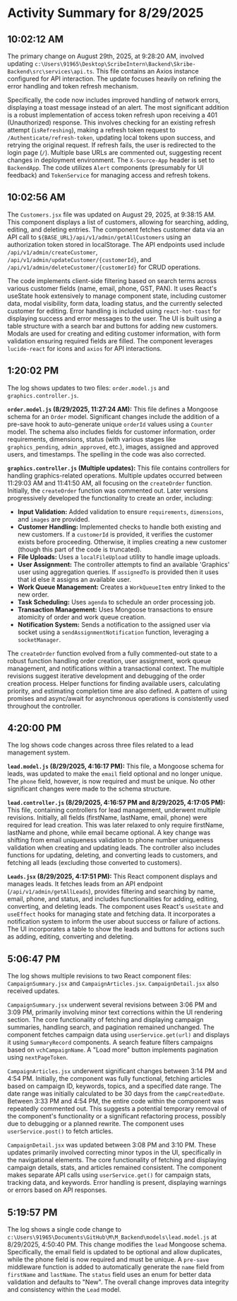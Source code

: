 # Activity Summary for 8/29/2025

## 10:02:12 AM
The primary change on August 29th, 2025, at 9:28:20 AM, involved updating `c:\Users\91965\Desktop\ScribeIntern\Backend\Skribe-Backend\src\services\api.ts`. This file contains an Axios instance configured for API interaction.  The update focuses heavily on refining the error handling and token refresh mechanism.

Specifically, the code now includes improved handling of network errors, displaying a toast message instead of an alert.  The most significant addition is a robust implementation of access token refresh upon receiving a 401 (Unauthorized) response. This involves checking for an existing refresh attempt (`isRefreshing`), making a refresh token request to `/Authenticate/refresh-token`, updating local tokens upon success, and retrying the original request.  If refresh fails, the user is redirected to the login page (`/`).  Multiple base URLs are commented out, suggesting recent changes in deployment environment.  The `X-Source-App` header is set to `BackendApp`.  The code utilizes `Alert` components (presumably for UI feedback) and `TokenService` for managing access and refresh tokens.


## 10:02:56 AM
The `Customers.jsx` file was updated on August 29, 2025, at 9:38:15 AM.  This component displays a list of customers, allowing for searching, adding, editing, and deleting entries.  The component fetches customer data via an API call to  `${BASE_URL}/api/v1/admin/getAllCustomers` using an authorization token stored in localStorage.  The API endpoints used include `/api/v1/admin/createCustomer`, `/api/v1/admin/updateCustomer/{customerId}`, and `/api/v1/admin/deleteCustomer/{customerId}` for CRUD operations.

The code implements client-side filtering based on search terms across various customer fields (name, email, phone, GST, PAN).  It uses React's useState hook extensively to manage component state, including customer data, modal visibility, form data, loading status, and the currently selected customer for editing. Error handling is included using `react-hot-toast` for displaying success and error messages to the user. The UI is built using a table structure with a search bar and buttons for adding new customers.  Modals are used for creating and editing customer information, with form validation ensuring required fields are filled.  The component leverages `lucide-react` for icons and `axios` for API interactions.


## 1:20:02 PM
The log shows updates to two files: `order.model.js` and `graphics.controller.js`.

**`order.model.js` (8/29/2025, 11:27:24 AM):** This file defines a Mongoose schema for an `Order` model.  Significant changes include the addition of a pre-save hook to auto-generate unique `orderId` values using a `Counter` model. The schema also includes fields for customer information, order requirements, dimensions, status (with various stages like `graphics_pending`, `admin_approved`, etc.), images, assigned and approved users, and timestamps.  The spelling in the code was also corrected.


**`graphics.controller.js` (Multiple updates):** This file contains controllers for handling graphics-related operations. Multiple updates occurred between 11:29:03 AM and 11:41:50 AM, all focusing on the `createOrder` function.  Initially, the `createOrder` function was commented out.  Later versions progressively developed the functionality to create an order, including:

* **Input Validation:** Added validation to ensure `requirements`, `dimensions`, and `images` are provided.
* **Customer Handling:** Implemented checks to handle both existing and new customers. If a `customerId` is provided, it verifies the customer exists before proceeding. Otherwise, it implies creating a new customer (though this part of the code is truncated).
* **File Uploads:**  Uses a `localFileUpload` utility to handle image uploads.
* **User Assignment:** The controller attempts to find an available 'Graphics' user using aggregation queries. If `assignedTo` is provided then it uses that id else it assigns an available user.
* **Work Queue Management:**  Creates a `WorkQueueItem` entry linked to the new order.
* **Task Scheduling:** Uses `agenda` to schedule an order processing job.
* **Transaction Management:** Uses Mongoose transactions to ensure atomicity of order and work queue creation.
* **Notification System:** Sends a notification to the assigned user via socket using a `sendAssignmentNotification` function, leveraging a `socketManager`.

The `createOrder` function evolved from a fully commented-out state to a robust function handling order creation, user assignment, work queue management, and notifications within a transactional context.  The multiple revisions suggest iterative development and debugging of the order creation process.  Helper functions for finding available users, calculating priority, and estimating completion time are also defined.  A pattern of using promises and async/await for asynchronous operations is consistently used throughout the controller.


## 4:20:00 PM
The log shows code changes across three files related to a lead management system.

**`lead.model.js` (8/29/2025, 4:16:17 PM):**  This file, a Mongoose schema for leads, was updated to make the `email` field optional and no longer unique.  The `phone` field, however, is now required and must be unique.  No other significant changes were made to the schema structure.

**`lead.controller.js` (8/29/2025, 4:16:57 PM and 8/29/2025, 4:17:05 PM):**  This file, containing controllers for lead management, underwent multiple revisions. Initially, all fields (firstName, lastName, email, phone) were required for lead creation.  This was later relaxed to only require firstName, lastName and phone, while email became optional.  A key change was shifting from email uniqueness validation to phone number uniqueness validation when creating and updating leads.  The controller also includes functions for updating, deleting, and converting leads to customers, and fetching all leads (excluding those converted to customers).

**`Leads.jsx` (8/29/2025, 4:17:51 PM):** This React component displays and manages leads. It fetches leads from an API endpoint (`/api/v1/admin/getAllLeads`), provides filtering and searching by name, email, phone, and status, and includes functionalities for adding, editing, converting, and deleting leads. The component uses React's `useState` and `useEffect` hooks for managing state and fetching data.  It incorporates a notification system to inform the user about success or failure of actions.  The UI incorporates a table to show the leads and buttons for actions such as adding, editing, converting and deleting.


## 5:06:47 PM
The log shows multiple revisions to two React component files: `CampaignSummary.jsx` and `CampaignArticles.jsx`.  `CampaignDetail.jsx` also received updates.

`CampaignSummary.jsx` underwent several revisions between 3:06 PM and 3:09 PM, primarily involving minor text corrections within the UI rendering section.  The core functionality of fetching and displaying campaign summaries, handling search, and pagination remained unchanged.  The component fetches campaign data using `userService.get(url)` and displays it using `SummaryRecord` components.  A search feature filters campaigns based on `vchCampaignName`.  A "Load more" button implements pagination using `nextPageToken`.


`CampaignArticles.jsx` underwent significant changes between 3:14 PM and 4:54 PM. Initially, the component was fully functional, fetching articles based on campaign ID, keywords, topics, and a specified date range.  The date range was initially calculated to be 30 days from the `campCreatedDate`.  Between 3:33 PM and 4:54 PM, the entire code within the component was repeatedly commented out. This suggests a potential temporary removal of the component's functionality or a significant refactoring process, possibly due to debugging or a planned rewrite.  The component uses `userService.post()` to fetch articles.


`CampaignDetail.jsx` was updated between 3:08 PM and 3:10 PM. These updates primarily involved correcting minor typos in the UI, specifically in the navigational elements. The core functionality of fetching and displaying campaign details, stats, and articles remained consistent.  The component makes separate API calls using `userService.get()` for campaign stats, tracking data, and keywords.  Error handling is present, displaying warnings or errors based on API responses.


## 5:19:57 PM
The log shows a single code change to `c:\Users\91965\Documents\GitHub\M\M_Backend\models\lead.model.js` at 8/29/2025, 4:50:40 PM.  This change modifies the `lead` Mongoose schema.  Specifically, the email field is updated to be optional and allow duplicates, while the phone field is now required and must be unique.  A `pre-save` middleware function is added to automatically generate the `name` field from `firstName` and `lastName`.  The `status` field uses an enum for better data validation and defaults to "New".  The overall change improves data integrity and consistency within the `Lead` model.
